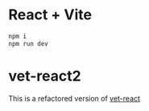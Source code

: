 # React + Vite

```bash
npm i
npm run dev
```

# vet-react2

This is a refactored version of [vet-react](https://github.com/AlexisCast/vet-react)
